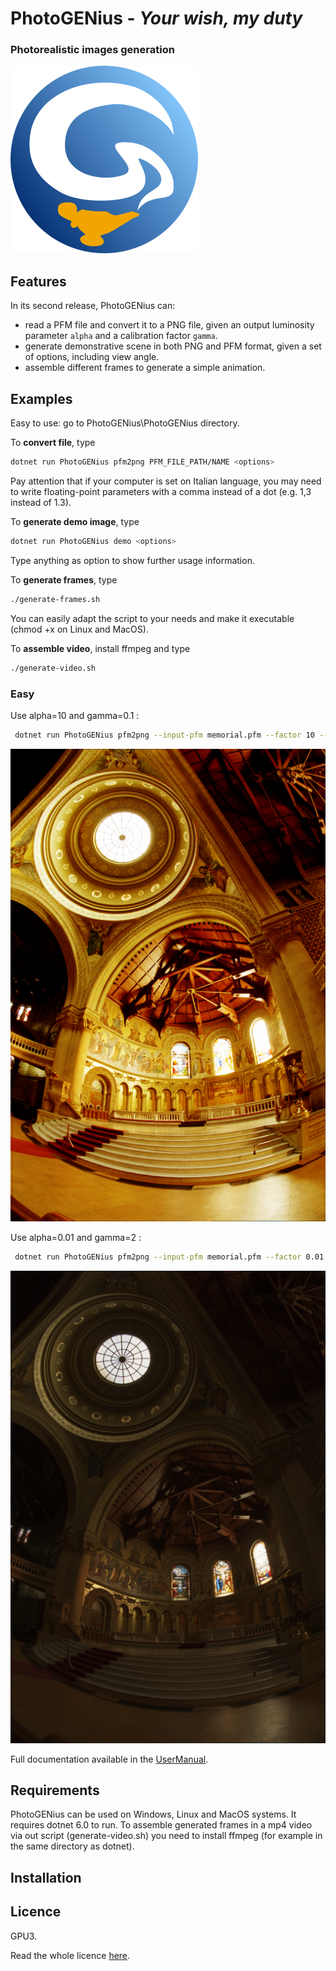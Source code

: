 # PhotoGENius - _Your wish, my duty_
### Photorealistic images generation

![](logoPGEN.png) 

<!-- add here a funny but explanatory image, maybe one of a genius! -->

## Features

In its second release, PhotoGENius can:
- read a PFM file and convert it to a PNG file, given an output luminosity parameter `alpha` and a calibration factor `gamma`.
- generate demonstrative scene in both PNG and PFM format, given a set of options, including view angle.
- assemble different frames to generate a simple animation.

## Examples
Easy to use: go to PhotoGENius\PhotoGENius directory.

To **convert file**, type
```bash
dotnet run PhotoGENius pfm2png PFM_FILE_PATH/NAME <options>
```
Pay attention that if your computer is set on Italian language, you may need to write floating-point parameters with a comma instead of a dot (e.g. 1,3 instead of 1.3).

To **generate demo image**, type
```bash
dotnet run PhotoGENius demo <options>
```
Type anything as option to show further usage information.

To **generate frames**, type
```bash
./generate-frames.sh
```
You can easily adapt the script to your needs and make it executable (chmod +x on Linux and MacOS).

To **assemble video**, install ffmpeg and type
```bash
./generate-video.sh
```

### Easy
Use alpha=10 and gamma=0.1 : 
```bash
 dotnet run PhotoGENius pfm2png --input-pfm memorial.pfm --factor 10 --gamma 0.1 --output-png prova.png
 ```
![](PhotoGENius/prova.png)

Use alpha=0.01 and gamma=2 : 
```bash
 dotnet run PhotoGENius pfm2png --input-pfm memorial.pfm --factor 0.01 --gamma 2 --output-png prova2.png
 ```
![](PhotoGENius/prova2.png)


<!---
### Medium
### Advanced
--->

Full documentation available in the [UserManual](UserManual).

## Requirements
PhotoGENius can be used on Windows, Linux and MacOS systems.
It requires dotnet 6.0 to run.
To assemble generated frames in a mp4 video via out script (generate-video.sh) you need 
to install ffmpeg (for example in the same directory as dotnet).

## Installation

## Licence
GPU3.

Read the whole licence [here](LICENCE).
